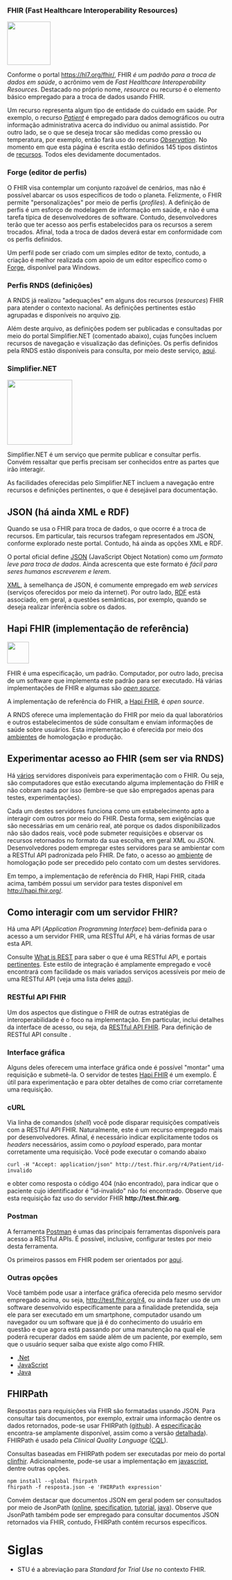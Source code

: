 ### FHIR (Fast Healthcare Interoperability Resources)

[<img src="https://www.hl7.org/fhir/assets/images/fhir-logo-www.png" width="100">](https://www.hl7.org/fhir/)

Conforme o portal https://hl7.org/fhir/, FHIR _é um padrão para a troca de dados em saúde_, o acrônimo vem de _Fast Healthcare Interoperability Resources_. Destacado no próprio nome, _resource_ ou recurso é o elemento básico empregado para a troca de dados usando FHIR.

Um recurso representa algum tipo de entidade do cuidado em saúde. Por exemplo, o recurso [_Patient_](https://www.hl7.org/fhir/patient.html) é empregado para dados demográficos ou outra informação administrativa acerca do indivíduo ou animal assistido. Por outro lado, se o que se deseja trocar são medidas como pressão ou temperatura, por exemplo, então fará uso do recurso [_Observation_](https://www.hl7.org/fhir/observation.html). No momento em que esta página é escrita estão definidos 145 tipos distintos de [recursos](https://www.hl7.org/fhir/resourcelist.html). Todos eles devidamente documentados.

### Forge (editor de perfis)

O FHIR visa contemplar um conjunto razoável de cenários, mas não é possível abarcar os usos específicos de todo o planeta.
Felizmente, o FHIR permite "personalizações" por meio de perfis (_profiles_).
A definição de perfis é um esforço de modelagem de informação em saúde, e não é uma tarefa típica de desenvolvedores de software. Contudo,
desenvolvedores terão que ter acesso aos perfis estabelecidos para os recursos a serem trocados. Afinal, toda a troca de
dados deverá estar em conformidade com os perfis definidos.

Um perfil pode ser criado com um simples editor de texto, contudo,
a criação é melhor realizada com apoio de um editor específico como o
[Forge](https://simplifier.net/forge), disponível para Windows.

### Perfis RNDS (definições)

A RNDS já realizou "adequações" em alguns dos recursos (_resources_) FHIR para atender o contexto nacional. As definições pertinentes estão
agrupadas e disponíveis no arquivo [zip](http://mobileapps.saude.gov.br/portal-servicos/files/f3bd659c8c8ae3ee966e575fde27eb58/9c3445f12823fd4c4f66e107617fc131_inp88qqqi.zip).

Além deste arquivo, as definições
podem ser publicadas e consultadas por meio do portal Simplifier.NET (comentado abaixo), cujas funções incluem recursos de
navegação e visualização das definições. Os perfis definidos pela RNDS estão disponíveis para consulta, por meio deste serviço, [aqui](https://simplifier.net/RedeNacionaldeDadosemSade).

### Simplifier.NET

[<img src="https://simplifier.net/images/simplifier-logo.png" width="150">](https://simplifier.net)

Simplifier.NET é um serviço que permite
publicar e consultar perfis. Convém ressaltar que perfis precisam ser conhecidos entre as partes que irão interagir.

As facilidades oferecidas pelo Simplifier.NET incluem a navegação entre recursos e definições pertinentes, o que é desejável para
documentação.

## JSON (há ainda XML e RDF)

Quando se usa o FHIR para troca de dados, o que ocorre é a troca de recursos. Em particular, tais recursos trafegam representados em JSON, conforme explorado neste portal. Contudo, há ainda as opções XML e RDF.

O portal oficial define [JSON](https://www.json.org/json-en.html) (JavaScript Object Notation) como _um formato leve para troca de dados_. Ainda acrescenta que este formato é _fácil para seres humanos escreverem e lerem_.

[XML](https://en.wikipedia.org/wiki/XML), à semelhança de JSON, é comumente empregado em _web services_ (serviços oferecidos por meio da internet). Por outro lado, [RDF](https://www.hl7.org/fhir/rdf.html) está associado, em geral, a questões semânticas, por exemplo, quando se deseja realizar inferência sobre os dados.

## Hapi FHIR (implementação de referência)

[<img src="https://hapifhir.io/hapi-fhir/images/logos/raccoon-forwards.png" width="50">](https://hapifhir.io)

FHIR é uma especificação, um padrão. Computador, por outro lado, precisa de um software que implementa este padrão para ser executado. Há várias implementações de FHIR e algumas são [_open source_](https://wiki.hl7.org/Open_Source_FHIR_implementations).

A implementação de referência do FHIR, a [Hapi FHIR](https://hapifhir.io), é _open source_.<br>

A RNDS oferece uma implementação do FHIR por meio da qual laboratórios e outros estabelecimentos de súde consultam e enviam informações de saúde sobre usuários. Esta implementação é oferecida por meio dos [ambientes](./ambientes.md) de homologação e produção.

## Experimentar acesso ao FHIR (sem ser via RNDS)

Há [vários](https://wiki.hl7.org/Publicly_Available_FHIR_Servers_for_testing) servidores disponíveis para experimentação com o FHIR. Ou seja, são computadores que estão executando alguma implementação do FHIR e não cobram nada por isso (lembre-se que são empregados apenas para testes, experimentações).

Cada um destes servidores funciona como um estabelecimento apto a interagir com outros por meio do FHIR. Desta forma, sem exigências que são necessárias em um cenário real, até porque os dados disponibilizados não são dados reais, você pode submeter requisições e observar os recursos retornados no formato da sua escolha, em geral XML ou JSON.
Desenvolvedores podem empregar estes servidores para se ambientar com a RESTful API padronizada pelo FHIR. De fato, o acesso ao [ambiente](./ambientes.md) de homologação pode ser precedido pelo contato
com um destes servidores.

Em tempo, a implementação de referência do FHIR, Hapi FHIR, citada acima, também possui um servidor para testes disponível em http://hapi.fhir.org/.

## Como interagir com um servidor FHIR?

Há uma API (_Application Programming Interface_) bem-definida para o acesso
a um servidor FHIR, uma RESTful API, e há várias formas de usar esta API.

Consulte [What is REST](https://restfulapi.net/) para saber o que é uma RESTful API, e portais [pertinentes](https://github.com/Kikobeats/awesome-api). Este estilo de integração é amplamente empregado e você encontrará com facilidade os mais variados serviços acessíveis
por meio de uma RESTful API (veja uma lista deles [aqui](https://medium.com/better-programming/a-curated-list-of-100-cool-and-fun-public-apis-to-inspire-your-next-project-7600ce3e9b3)).

### RESTful API FHIR

Um dos aspectos que distingue o FHIR de outras estratégias de interoperabilidade é o foco na implementação. Em particular, inclui detalhes da interface de acesso,
ou seja, da [RESTful API FHIR](http://hl7.org/fhir/http.html). Para definição de
RESTful API consulte .

### Interface gráfica

Alguns deles oferecem uma interface gráfica onde é possível "montar" uma
requisição e submetê-la. O servidor de testes [Hapi FHIR](http://hapi.fhir.org/) é um exemplo. É útil para experimentação e para obter detalhes de como criar corretamente uma requisição.

### cURL

Via linha de comandos (_shell_) você pode disparar requisições compatíveis com a RESTful API FHIR. Naturalmente, este é um recurso empregado mais por desenvolvedores. Afinal, é necessário indicar explicitamente todos os _headers_ necessários, assim como o _payload_ esperado, para montar corretamente uma requisição. Você pode executar o comando abaixo

```
curl -H "Accept: application/json" http://test.fhir.org/r4/Patient/id-invalido
```

e obter como resposta o código 404 (não encontrado), para indicar que o paciente
cujo identificador é "id-invalido" não foi encontrado. Observe que esta requisição
faz uso do servidor FHIR **http<span>:</span>//test.fhir.org**.

### Postman

A ferramenta [Postman](https://www.getpostman.com/downloads/) é umas das
principais ferramentas disponíveis para acesso a RESTful APIs. É possível,
inclusive, configurar testes por meio desta ferramenta.

Os primeiros passos em FHIR podem ser orientados por [aqui](https://blog.heliossoftware.com/fhir-training-the-early-steps-of-mastering-hl7-fhir-997d8dfa1320).

### Outras opções

Você também pode usar a interface gráfica oferecida pelo mesmo servidor empregado acima, ou seja, http://test.fhir.org/r4, ou ainda fazer uso de um software desenvolvido especificamente para a finalidade pretendida, seja ele para ser executado em um smartphone, computador usando um navegador ou um software que já é do conhecimento do usuário em questão e que agora está passando por uma manutenção na qual ele poderá recuperar dados em saúde além de um paciente, por exemplo, sem que o usuário sequer saiba que existe algo como FHIR.

- [.Net](http://ewoutkramer.github.io/fhir-net-api/client-setup.html)
- [JavaScript](https://github.com/smart-on-fhir/client-js)
- [Java](https://github.com/FirelyTeam/fhirstarters/tree/master/java/hapi-fhirstarters-client-skeleton)

## FHIRPath

Respostas para requisições via FHIR são formatadas usando JSON. Para consultar tais documentos, por exemplo, extrair uma informação dentre os dados retornados, pode-se usar FHIRPath ([github](https://github.com/HL7/fhirpath)). A [especificação](http://hl7.org/fhirpath/) encontra-se amplamente disponível, assim como a versão [detalhada](https://github.com/HL7/FHIRPath/blob/master/spec/index.adoc)). FHIRPath é usado pela _Clinical Quality Language_ ([CQL](https://cql.hl7.org/index.html)).

Consultas baseadas em FHIRPath podem ser executadas por meio do portal [clinfhir](http://clinfhir.com). Adicionalmente, pode-se usar a implementação em [javascript](https://github.com/HL7/fhirpath.js), dentre outras opções.

```shell
npm install --global fhirpath
fhirpath -f resposta.json -e 'FHIRPath expression'
```

Convém destacar que documentos JSON em geral podem ser consultados por meio de JsonPath ([online](https://jsonpath.com/), [specification](https://goessner.net/articles/JsonPath/), [tutorial](https://www.baeldung.com/guide-to-jayway-jsonpath), [java](https://github.com/json-path/JsonPath)). Observe que JsonPath também pode ser empregado para consultar documentos JSON retornados via FHIR, contudo, FHIRPath contém recursos específicos.

# Siglas

- STU é a abreviação para _Standard for Trial Use_ no contexto FHIR.
